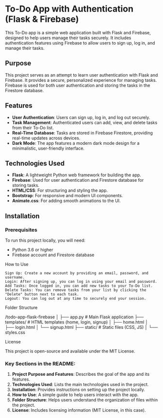 # To-Do App with Authentication (Flask & Firebase)

This To-Do app is a simple web application built with Flask and Firebase, designed to help users manage their tasks securely. It includes authentication features using Firebase to allow users to sign up, log in, and manage their tasks.

## Purpose
This project serves as an attempt to learn user authentication with Flask and Firebase. It provides a secure, personalized experience for managing tasks. Firebase is used for both user authentication and storing the tasks in the Firestore database.

## Features
- **User Authentication**: Users can sign up, log in, and log out securely.
- **Task Management**: Authenticated users can add, view, and delete tasks from their To-Do list.
- **Real-Time Database**: Tasks are stored in Firebase Firestore, providing real-time updates across devices.
- **Dark Mode**: The app features a modern dark mode design for a minimalistic, user-friendly interface.

## Technologies Used
- **Flask**: A lightweight Python web framework for building the app.
- **Firebase**: Used for user authentication and Firestore database for storing tasks.
- **HTML/CSS**: For structuring and styling the app.
- **Bootstrap**: For responsive and modern UI components.
- **Animate.css**: For adding smooth animations to the UI.

## Installation

### Prerequisites
To run this project locally, you will need:
- Python 3.6 or higher
- Firebase account and Firestore database

How to Use

    Sign Up: Create a new account by providing an email, password, and username.
    Login: After signing up, you can log in using your email and password.
    Add Tasks: Once logged in, you can add new tasks to your To-Do list.
    Delete Tasks: You can remove tasks from your list by clicking the "Delete" button next to each task.
    Logout: You can log out at any time to securely end your session.

Folder Structure

/todo-app-flask-firebase
│
├── app.py                # Main Flask application
├── templates/            # HTML templates (home, login, signup)
│   ├── home.html
│   ├── login.html
│   └── signup.html
├── static/               # Static files (CSS, JS)
│   └── styles.css

License

This project is open-source and available under the MIT License.


### Key Sections in the README:
1. **Project Purpose and Features**: Describes the goal of the app and its features.
2. **Technologies Used**: Lists the main technologies used in the project.
3. **Installation**: Provides instructions on setting up the project locally.
4. **How to Use**: A simple guide to help users interact with the app.
5. **Folder Structure**: Helps users understand the organization of files within the project.
6. **License**: Includes licensing information (MIT License, in this case).
